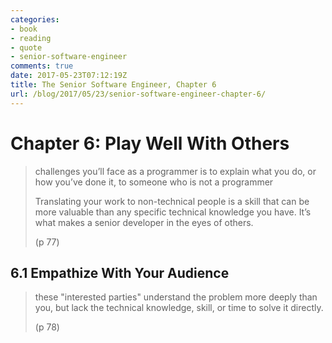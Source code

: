 ```yaml
---
categories:
- book
- reading
- quote
- senior-software-engineer
comments: true
date: 2017-05-23T07:12:19Z
title: The Senior Software Engineer, Chapter 6
url: /blog/2017/05/23/senior-software-engineer-chapter-6/
---
```


# Chapter 6: Play Well With Others

> challenges you’ll face as a programmer is to explain what you do,
> or how you’ve done it, to someone who is not a programmer
> 
> Translating your work to non-technical people is a skill that 
> can be more valuable than any specific technical knowledge you have.
> It’s what makes a senior developer in the eyes of others.
>
> (p 77)

## 6.1 Empathize With Your Audience

> these "interested parties" understand the problem more deeply than
> you, but lack the technical knowledge, skill, or time to solve it directly.
>
> (p 78)

